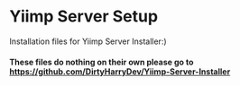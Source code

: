 # Yiimp Server Setup

Installation files for Yiimp Server Installer:)

#### These files do nothing on their own please go to https://github.com/DirtyHarryDev/Yiimp-Server-Installer
